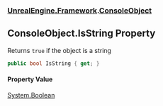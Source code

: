 ### [UnrealEngine.Framework](./UnrealEngine-Framework.md 'UnrealEngine.Framework').[ConsoleObject](./UnrealEngine-Framework-ConsoleObject.md 'UnrealEngine.Framework.ConsoleObject')
## ConsoleObject.IsString Property
Returns `true` if the object is a string  
```csharp
public bool IsString { get; }
```
#### Property Value
[System.Boolean](https://docs.microsoft.com/en-us/dotnet/api/System.Boolean 'System.Boolean')  
